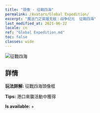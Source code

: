 ```yaml
---
title: "頭像 - 征戰四海"
permalink: /Avatars/Global Expedition/
excerpt: "魔法门之英雄无敌：战争纪元  征戰四海"
last_modified_at: 2021-06-22
locale: cn
ref: "Global Expedition.md"
toc: false
classes: wide
---
```

 ![征戰四海](/images/a/avatarFrame_201.png)

## 詳情

 **玩法詳解:** 征戰四海頭像框 

 **Tips:** 港口來襲活動中獲得 

 **Is available:**  + 

